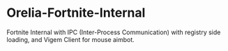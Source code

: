 # Orelia-Fortnite-Internal
Fortnite Internal with IPC (Inter-Process Communication) with registry side loading, and Vigem Client for mouse aimbot.
